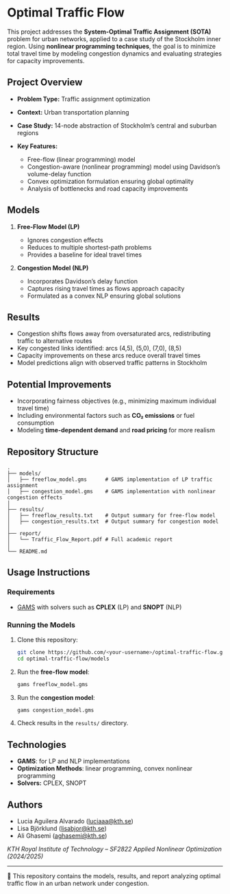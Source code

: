 # Optimal Traffic Flow

This project addresses the **System-Optimal Traffic Assignment (SOTA)** problem for urban networks, applied to a case study of the Stockholm inner region. Using **nonlinear programming techniques**, the goal is to minimize total travel time by modeling congestion dynamics and evaluating strategies for capacity improvements.

## Project Overview

* **Problem Type:** Traffic assignment optimization
* **Context:** Urban transportation planning
* **Case Study:** 14-node abstraction of Stockholm’s central and suburban regions
* **Key Features:**

  * Free-flow (linear programming) model
  * Congestion-aware (nonlinear programming) model using Davidson’s volume-delay function
  * Convex optimization formulation ensuring global optimality
  * Analysis of bottlenecks and road capacity improvements

## Models

1. **Free-Flow Model (LP)**

   * Ignores congestion effects
   * Reduces to multiple shortest-path problems
   * Provides a baseline for ideal travel times

2. **Congestion Model (NLP)**

   * Incorporates Davidson’s delay function
   * Captures rising travel times as flows approach capacity
   * Formulated as a convex NLP ensuring global solutions

## Results

* Congestion shifts flows away from oversaturated arcs, redistributing traffic to alternative routes
* Key congested links identified: arcs (4,5), (5,0), (7,0), (8,5)
* Capacity improvements on these arcs reduce overall travel times
* Model predictions align with observed traffic patterns in Stockholm

## Potential Improvements

* Incorporating fairness objectives (e.g., minimizing maximum individual travel time)
* Including environmental factors such as **CO₂ emissions** or fuel consumption
* Modeling **time-dependent demand** and **road pricing** for more realism

## Repository Structure

```
.
├── models/
│   ├── freeflow_model.gms      # GAMS implementation of LP traffic assignment
│   ├── congestion_model.gms    # GAMS implementation with nonlinear congestion effects
│
├── results/
│   ├── freeflow_results.txt    # Output summary for free-flow model
│   ├── congestion_results.txt  # Output summary for congestion model
│
├── report/
│   └── Traffic_Flow_Report.pdf # Full academic report
│
└── README.md
```

## Usage Instructions

### Requirements

* [GAMS](https://www.gams.com/download/) with solvers such as **CPLEX** (LP) and **SNOPT** (NLP)

### Running the Models

1. Clone this repository:

   ```bash
   git clone https://github.com/<your-username>/optimal-traffic-flow.git
   cd optimal-traffic-flow/models
   ```

2. Run the **free-flow model**:

   ```bash
   gams freeflow_model.gms
   ```

3. Run the **congestion model**:

   ```bash
   gams congestion_model.gms
   ```

4. Check results in the `results/` directory.

## Technologies

* **GAMS**: for LP and NLP implementations
* **Optimization Methods**: linear programming, convex nonlinear programming
* **Solvers:** CPLEX, SNOPT

## Authors

* Lucia Aguilera Alvarado ([luciaaa@kth.se](mailto:luciaaa@kth.se))
* Lisa Björklund ([lisabjor@kth.se](mailto:lisabjor@kth.se))
* Ali Ghasemi ([aghasemi@kth.se](mailto:aghasemi@kth.se))

*KTH Royal Institute of Technology – SF2822 Applied Nonlinear Optimization (2024/2025)*

---

📄 This repository contains the models, results, and report analyzing optimal traffic flow in an urban network under congestion.
